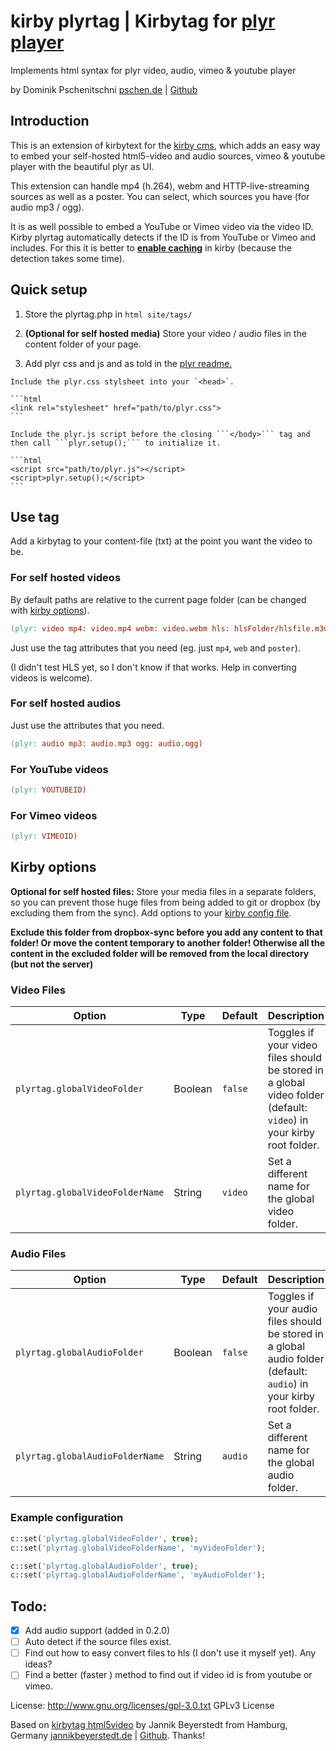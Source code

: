 # kirby plyrtag | Kirbytag for [plyr player](https://github.com/Selz/plyr)
Implements html syntax for plyr video, audio, vimeo & youtube player

by Dominik Pschenitschni
[pschen.de](http://pschen.de) | [Github](https://github.com/dpschen)

## Introduction

This is an extension of kirbytext for the [kirby cms](getkirby.com), which adds an easy way to embed your self-hosted html5-video and audio sources, vimeo & youtube player with the beautiful plyr as UI.

This extension can handle mp4 (h.264), webm and HTTP-live-streaming sources as well as a poster. You can select, which sources you have (for audio mp3 / ogg).

It is as well possible to embed a YouTube or Vimeo video via the video ID. Kirby plyrtag automatically detects if the ID is from YouTube or Vimeo and includes. For this it is better to [**enable caching**](https://getkirby.com/docs/developer-guide/advanced/caching) in kirby (because the detection takes some time).

## Quick setup
  1. Store the plyrtag.php in
    ```html
    site/tags/
    ```

  2. __(Optional for self hosted media)__ Store your video / audio files in the content folder of your page.

  3. Add plyr css and js and as told in the [plyr readme.](https://github.com/Selz/plyr/blob/master/readme.md)

    Include the plyr.css stylsheet into your `<head>`.

    ```html
    <link rel="stylesheet" href="path/to/plyr.css">
    ```

    Include the plyr.js script before the closing ```</body>``` tag and then call ```plyr.setup();``` to initialize it.

    ```html
    <script src="path/to/plyr.js"></script>
    <script>plyr.setup();</script>
    ```

## Use tag
Add a kirbytag to your content-file (txt) at the point you want the video to be.

### For self hosted videos

By default paths are relative to the current page folder (can be changed with [kirby options](#kirby_options)).

```mk
(plyr: video mp4: video.mp4 webm: video.webm hls: hlsFolder/hlsfile.m3u8 poster: poster.jpg)
```

Just use the tag attributes that you need (eg. just ```mp4```, ```web``` and ```poster```).

(I didn't test HLS yet, so I don't know if that works. Help in converting videos is welcome).

### For self hosted audios

Just use the attributes that you need.

```mk
(plyr: audio mp3: audio.mp3 ogg: audio.ogg)
```

### For YouTube videos

```mk
(plyr: YOUTUBEID)
```

### For Vimeo videos

```mk
(plyr: VIMEOID)
```

## Kirby options<a name="kirby_options"></a>

**Optional for self hosted files:** Store your media files in a separate folders, so you can prevent those huge files from being added to git or dropbox (by excluding them from the sync). Add options to your [kirby config file](https://getkirby.com/docs/developer-guide/configuration/options).

**Exclude this folder from dropbox-sync before you add any content to that folder! Or move the content temporary to another folder! Otherwise all the content in the excluded folder will be removed from the local directory (but not the server)**

### Video Files

<table class="table" width="100%" id="fullscreen-options">
  <thead>
    <tr>
      <th width="30%">Option</th>
      <th width="10%">Type</th>
      <th width="10%">Default</th>
      <th width="50%">Description</th>
    </tr>
  </thead>
  <tbody>
    <tr>
      <td><code>plyrtag.globalVideoFolder</code></td>
      <td>Boolean</td>
      <td><code>false</code></td>
      <td>Toggles if your video files should be stored in a global video folder (default: <code>video</code>) in your kirby root folder.</td>
    </tr>
    <tr>
      <td><code>plyrtag.globalVideoFolderName</code></td>
      <td>String</td>
      <td><code>video</code></td>
      <td>Set a different name for the global video folder.</td>
    </tr>
  </tbody>
</table>

### Audio Files

<table class="table" width="100%" id="fullscreen-options">
  <thead>
    <tr>
      <th width="30%">Option</th>
      <th width="10%">Type</th>
      <th width="10%">Default</th>
      <th width="50%">Description</th>
    </tr>
  </thead>
  <tbody>
    <tr>
      <td><code>plyrtag.globalAudioFolder</code></td>
      <td>Boolean</td>
      <td><code>false</code></td>
      <td>Toggles if your audio files should be stored in a global audio folder (default: <code>audio</code>) in your kirby root folder.</td>
    </tr>
    <tr>
      <td><code>plyrtag.globalAudioFolderName</code></td>
      <td>String</td>
      <td><code>audio</code></td>
      <td>Set a different name for the global audio folder.</td>
    </tr>
  </tbody>
</table>

### Example configuration

```php
c::set('plyrtag.globalVideoFolder', true);
c::set('plyrtag.globalVideoFolderName', 'myVideoFolder');

c::set('plyrtag.globalAudioFolder', true);
c::set('plyrtag.globalAudioFolderName', 'myAudioFolder');
```

## Todo:
- [x] Add audio support (added in 0.2.0)
- [ ] Auto detect if the source files exist.
- [ ] Find out how to easy convert files to hls (I don't use it myself yet). Any ideas?
- [ ] Find a better (faster ) method to find out if video id is from youtube or vimeo.

License: http://www.gnu.org/licenses/gpl-3.0.txt GPLv3 License

Based on [kirbytag html5video](https://github.com/jbeyerstedt/kirby-kirbytag-html5video) by Jannik Beyerstedt from Hamburg, Germany
[jannikbeyerstedt.de](http://jannikbeyerstedt.de) | [Github](https://github.com/jbeyerstedt).
Thanks!
